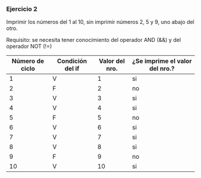 ### Ejercicio 2

Imprimir los números del 1 al 10, sin imprimir números 2, 5 y 9, uno abajo del otro.

Requisito: se necesita tener conocimiento del operador AND (&&) y del operador NOT (!=)


| Número de ciclo | Condición del if | Valor del nro. | ¿Se imprime el valor del nro.? |
|-----------------|------------------|----------------|--------------------------------|
| 1               | V                | 1              | si                             |
| 2               | F                | 2              | no                             |
| 3               | V                | 3              | si                             |
| 4               | V                | 4              | si                             |
| 5               | F                | 5              | no                             |
| 6               | V                | 6              | si                             |
| 7               | V                | 7              | si                             |
| 8               | V                | 8              | si                             |
| 9               | F                | 9              | no                             |
| 10              | V                | 10             | si                             |